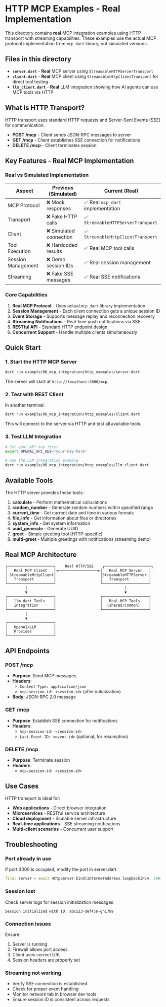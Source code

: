 # HTTP MCP Examples - Real Implementation

This directory contains **real** MCP integration examples using HTTP transport with streaming capabilities. These examples use the actual MCP protocol implementation from `mcp_dart` library, not simulated versions.

## Files in this directory

- **`server.dart`** - **Real** MCP server using `StreamableHTTPServerTransport`
- **`client.dart`** - **Real** MCP client using `StreamableHttpClientTransport` for direct tool testing
- **`llm_client.dart`** - **Real** LLM integration showing how AI agents can use MCP tools via HTTP

## What is HTTP Transport?

HTTP transport uses standard HTTP requests and Server-Sent Events (SSE) for communication:
- **POST /mcp** - Client sends JSON-RPC messages to server
- **GET /mcp** - Client establishes SSE connection for notifications
- **DELETE /mcp** - Client terminates session

## Key Features - Real MCP Implementation

### Real vs Simulated Implementation

| Aspect | Previous (Simulated) | Current (Real) |
|--------|---------------------|----------------|
| MCP Protocol | ❌ Mock responses | ✅ Real `mcp_dart` implementation |
| Transport | ❌ Fake HTTP calls | ✅ `StreamableHTTPServerTransport` |
| Client | ❌ Simulated connection | ✅ `StreamableHttpClientTransport` |
| Tool Execution | ❌ Hardcoded results | ✅ Real MCP tool calls |
| Session Management | ❌ Demo session IDs | ✅ Real session management |
| Streaming | ❌ Fake SSE messages | ✅ Real SSE notifications |

### Core Capabilities

1. **Real MCP Protocol** - Uses actual `mcp_dart` library implementation
2. **Session Management** - Each client connection gets a unique session ID
3. **Event Storage** - Supports message replay and reconnection recovery
4. **Streaming Notifications** - Real-time push notifications via SSE
5. **RESTful API** - Standard HTTP endpoint design
6. **Concurrent Support** - Handle multiple clients simultaneously

## Quick Start

### 1. Start the HTTP MCP Server

```bash
dart run example/06_mcp_integration/http_examples/server.dart
```

The server will start at `http://localhost:3000/mcp`.

### 2. Test with REST Client

In another terminal:

```bash
dart run example/06_mcp_integration/http_examples/client.dart
```

This will connect to the server via HTTP and test all available tools.

### 3. Test LLM Integration

```bash
# Set your API key first
export OPENAI_API_KEY="your-key-here"

# Run the LLM integration example
dart run example/06_mcp_integration/http_examples/llm_client.dart
```

## Available Tools

The HTTP server provides these tools:

1. **calculate** - Perform mathematical calculations
2. **random_number** - Generate random numbers within specified range
3. **current_time** - Get current date and time in various formats
4. **file_info** - Get information about files or directories
5. **system_info** - Get system information
6. **uuid_generate** - Generate UUID
7. **greet** - Simple greeting tool (HTTP-specific)
8. **multi-greet** - Multiple greetings with notifications (streaming demo)

## Real MCP Architecture

```text
┌─────────────────────┐    Real HTTP/SSE    ┌─────────────────────┐
│   Real MCP Client   │◄──────────────────►│   Real MCP Server   │
│ StreamableHttpClient│                    │StreamableHTTPServer │
│   Transport         │                    │   Transport         │
└─────────────────────┘                    └─────────────────────┘
         │                                            │
         ▼                                            ▼
┌─────────────────────┐                    ┌─────────────────────┐
│   llm_dart Tools    │                    │   Real MCP Tools    │
│   Integration       │                    │  (shared/common)    │
└─────────────────────┘                    └─────────────────────┘
         │
         ▼
┌─────────────────────┐
│   OpenAI/LLM        │
│   Provider          │
└─────────────────────┘
```

## API Endpoints

### POST /mcp
- **Purpose**: Send MCP messages
- **Headers**:
  - `Content-Type: application/json`
  - `mcp-session-id: <session-id>` (after initialization)
- **Body**: JSON-RPC 2.0 message

### GET /mcp
- **Purpose**: Establish SSE connection for notifications
- **Headers**:
  - `mcp-session-id: <session-id>`
  - `Last-Event-ID: <event-id>` (optional, for resumption)

### DELETE /mcp
- **Purpose**: Terminate session
- **Headers**:
  - `mcp-session-id: <session-id>`

## Use Cases

HTTP transport is ideal for:
- **Web applications** - Direct browser integration
- **Microservices** - RESTful service architecture
- **Cloud deployment** - Scalable server infrastructure
- **Real-time applications** - SSE streaming notifications
- **Multi-client scenarios** - Concurrent user support

## Troubleshooting

### Port already in use
If port 3000 is occupied, modify the port in server.dart:
```dart
final server = await HttpServer.bind(InternetAddress.loopbackIPv4, 3001);
```

### Session lost
Check server logs for session initialization messages:
```
Session initialized with ID: abc123-def456-ghi789
```

### Connection issues
Ensure:
1. Server is running
2. Firewall allows port access
3. Client uses correct URL
4. Session headers are properly set

### Streaming not working
- Verify SSE connection is established
- Check for proper event handling
- Monitor network tab in browser dev tools
- Ensure session ID is consistent across requests
